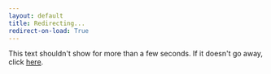 ```yaml
---
layout: default
title: Redirecting...
redirect-on-load: True
---
```

This text shouldn't show for more than a few seconds. If it doesn't go away, click [here](http://williamdonaldson.me).